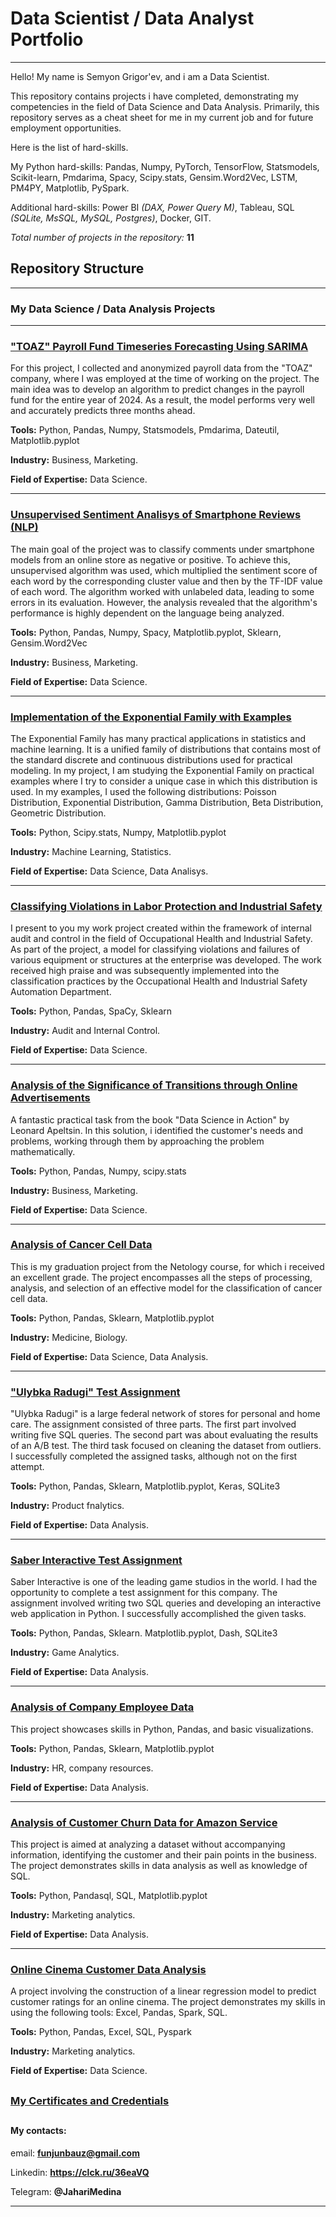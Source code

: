 # Data Scientist / Data Analyst Portfolio
---

Hello! My name is Semyon Grigor'ev, and i am a Data Scientist.

This repository contains projects i have completed, demonstrating my competencies in the field of Data Science and Data Analysis. Primarily, this repository serves as a cheat sheet for me in my current job and for future employment opportunities.



Here is the list of hard-skills.

My Python hard-skills: Pandas, Numpy, PyTorch, TensorFlow, Statsmodels, Scikit-learn, Pmdarima, Spacy, Scipy.stats, Gensim.Word2Vec, LSTM, PM4PY, Matplotlib, PySpark.

Additional hard-skills: Power BI *(DAX, Power Query M)*, Tableau, SQL *(SQLite, MsSQL, MySQL, Postgres)*, Docker, GIT.

*Total number of projects in the repository:* **11**

## Repository Structure
---

### My Data Science / Data Analysis Projects
---

### ["TOAZ" Payroll Fund Timeseries Forecasting Using SARIMA](https://github.com/Nevers15/ARIMA/tree/main) 

For this project, I collected and anonymized payroll data from the "TOAZ" company, where I was employed at the time of working on the project. The main idea was to develop an algorithm to predict changes in the payroll fund for the entire year of 2024. As a result, the model performs very well and accurately predicts three months ahead.

**Tools:** Python, Pandas, Numpy, Statsmodels, Pmdarima, Dateutil, Matplotlib.pyplot

**Industry:** Business, Marketing.

**Field of Expertise:** Data Science.

---

### [Unsupervised Sentiment Analisys of Smartphone Reviews (NLP)](https://github.com/Nevers15/NLP_Sent) 

The main goal of the project was to classify comments under smartphone models from an online store as negative or positive. To achieve this, unsupervised algorithm was used, which multiplied the sentiment score of each word by the corresponding cluster value and then by the TF-IDF value of each word. The algorithm worked with unlabeled data, leading to some errors in its evaluation. However, the analysis revealed that the algorithm's performance is highly dependent on the language being analyzed.

**Tools:** Python, Pandas, Numpy, Spacy, Matplotlib.pyplot, Sklearn, Gensim.Word2Vec

**Industry:** Business, Marketing.

**Field of Expertise:** Data Science.

---

### [Implementation of the Exponential Family with Examples](https://github.com/Nevers15/Exp_fam/tree/main) 

The Exponential Family has many practical applications in statistics and machine learning. It is a unified family of distributions that contains most of the standard discrete and continuous distributions used for practical modeling. In my project, I am studying the Exponential Family on practical examples where I try to consider a unique case in which this distribution is used. In my examples, I used the following distributions: Poisson Distribution, Exponential Distribution, Gamma Distribution, Beta Distribution, Geometric Distribution.

**Tools:** Python, Scipy.stats, Numpy, Matplotlib.pyplot

**Industry:** Machine Learning, Statistics.

**Field of Expertise:** Data Science, Data Analisys.

---

### [Classifying Violations in Labor Protection and Industrial Safety](https://github.com/Nevers15/TOAZ_en) 

I present to you my work project created within the framework of internal audit and control in the field of Occupational Health and Industrial Safety. As part of the project, a model for classifying violations and failures of various equipment or structures at the enterprise was developed. The work received high praise and was subsequently implemented into the classification practices by the Occupational Health and Industrial Safety Automation Department.

**Tools:** Python, Pandas, SpaCy, Sklearn

**Industry:** Audit and Internal Control.

**Field of Expertise:** Data Science.

---

### [Analysis of the Significance of Transitions through Online Advertisements](https://github.com/Nevers15/p-value-en) 

A fantastic practical task from the book "Data Science in Action" by Leonard Apeltsin. In this solution, i identified the customer's needs and problems, working through them by approaching the problem mathematically.

**Tools:** Python, Pandas, Numpy, scipy.stats

**Industry:** Business, Marketing.

**Field of Expertise:** Data Science.

---

### [Analysis of Cancer Cell Data](https://github.com/Nevers15/Cancer_Classification_en) 

This is my graduation project from the Netology course, for which i received an excellent grade. The project encompasses all the steps of processing, analysis, and selection of an effective model for the classification of cancer cell data.

**Tools:** Python, Pandas, Sklearn, Matplotlib.pyplot

**Industry:** Medicine, Biology.

**Field of Expertise:** Data Science, Data Analysis.

---

### ["Ulybka Radugi" Test Assignment](https://github.com/Nevers15/UlibkaRadugiTz_en) 

"Ulybka Radugi" is a large federal network of stores for personal and home care. The assignment consisted of three parts. The first part involved writing five SQL queries. The second part was about evaluating the results of an A/B test. The third task focused on cleaning the dataset from outliers. I successfully completed the assigned tasks, although not on the first attempt.

**Tools:** Python, Pandas, Sklearn, Matplotlib.pyplot, Keras, SQLite3

**Industry:** Product fnalytics.

**Field of Expertise:** Data Analysis.

---

### [Saber Interactive Test Assignment](https://github.com/Nevers15/SaberInteractiveTest_En) 

Saber Interactive is one of the leading game studios in the world. I had the opportunity to complete a test assignment for this company. The assignment involved writing two SQL queries and developing an interactive web application in Python. I successfully accomplished the given tasks.

**Tools:** Python, Pandas, Sklearn. Matplotlib.pyplot, Dash, SQLite3

**Industry:** Game Analytics.

**Field of Expertise:** Data Analysis.

---

### [Analysis of Company Employee Data](https://github.com/Nevers15/Pandas_Finals_en) 

This project showcases skills in Python, Pandas, and basic visualizations.

**Tools:** Python, Pandas, Sklearn, Matplotlib.pyplot

**Industry:** HR, company resources.

**Field of Expertise:** Data Analysis.

---

### [Analysis of Customer Churn Data for Amazon Service](https://github.com/Nevers15/Amazon_Transaction_en) 

This project is aimed at analyzing a dataset without accompanying information, identifying the customer and their pain points in the business. The project demonstrates skills in data analysis as well as knowledge of SQL.

**Tools:** Python, Pandasql, SQL, Matplotlib.pyplot

**Industry:** Marketing analytics.

**Field of Expertise:** Data Analysis.

---

### [Online Cinema Customer Data Analysis](https://github.com/Nevers15/Big_Data_Analysis_en) 

A project involving the construction of a linear regression model to predict customer ratings for an online cinema. The project demonstrates my skills in using the following tools: Excel, Pandas, Spark, SQL.

**Tools:** Python, Pandas, Excel, SQL, Pyspark

**Industry:** Marketing analytics.

**Field of Expertise:** Data Science.
##
### [My Certificates and Credentials](https://github.com/Nevers15/Certificates_en/tree/main)

##

#### My contacts:

email: **funjunbauz@gmail.com**

Linkedin: **https://clck.ru/36eaVQ**

Telegram: **@JahariMedina**

---
